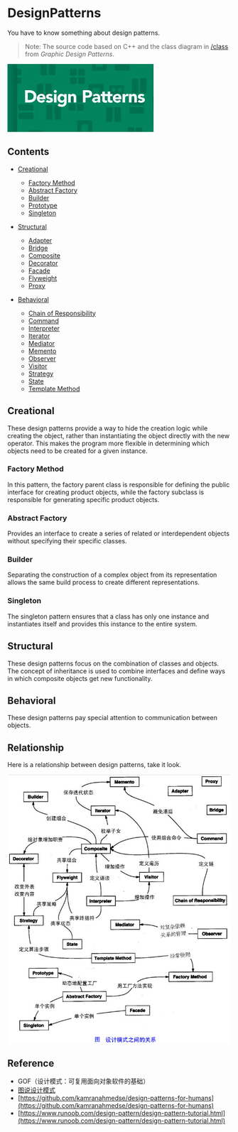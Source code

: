 # DesignPatterns

You have to know something about design patterns.

> Note: The source code based on C++ and the class diagram in [/class](https://github.com/i0Ek3/DesignPatterns/tree/master/class?1539571778256) from *Graphic Design Patterns*.  

![DesignPatterns](https://github.com/i0Ek3/DesignPatterns/blob/master/images/DesignPatterns.png)


## Contents


* [Creational](#creational)

    * [Factory Method](#factory-method)
    * [Abstract Factory](#abstract-factory)
    * [Builder](#builder)
    * [Prototype](#prototype)
    * [Singleton](#Singleton)

* [Structural](#structural)

    * [Adapter](#adapter)
    * [Bridge](#bridge)
    * [Composite](#composite)
    * [Decorator](#decorator)
    * [Facade](#facade)
    * [Flyweight](#flyweight)
    * [Proxy](#proxy)

* [Behavioral](#behavioral)

    * [Chain of Responsibility](#chain-of-responsibility)
    * [Command](#command)
    * [Interpreter](#interpreter)
    * [Iterator](#iterator)
    * [Mediator](#mediator)
    * [Memento](#memento)
    * [Observer](#observer)
    * [Visitor](#visitor)
    * [Strategy](#strategy)
    * [State](#state)
    * [Template Method](#template-method)



## Creational

These design patterns provide a way to hide the creation logic while creating the object, rather than instantiating the object directly with the new operator. This makes the program more flexible in determining which objects need to be created for a given instance.

### Factory Method

In this pattern, the factory parent class is responsible for defining the public interface for creating product objects, while the factory subclass is responsible for generating specific product objects.

### Abstract Factory

Provides an interface to create a series of related or interdependent objects without specifying their specific classes.

### Builder

Separating the construction of a complex object from its representation allows the same build process to create different representations.

### Singleton 

The singleton pattern ensures that a class has only one instance and instantiates itself and provides this instance to the entire system.



## Structural

These design patterns focus on the combination of classes and objects. The concept of inheritance is used to combine interfaces and define ways in which composite objects get new functionality.




## Behavioral

These design patterns pay special attention to communication between objects.



## Relationship

Here is a relationship between design patterns, take it look.

![Relationship](https://github.com/i0Ek3/DesignPatterns/blob/master/images/the-relationship-between-design-patterns.png)


## Reference

- GOF（设计模式：可复用面向对象软件的基础）
- [图说设计模式](https://design-patterns.readthedocs.io/zh_CN/latest/)
- [https://github.com/kamranahmedse/design-patterns-for-humans](https://github.com/kamranahmedse/design-patterns-for-humans)
- [https://www.runoob.com/design-pattern/design-pattern-tutorial.html](https://www.runoob.com/design-pattern/design-pattern-tutorial.html)


